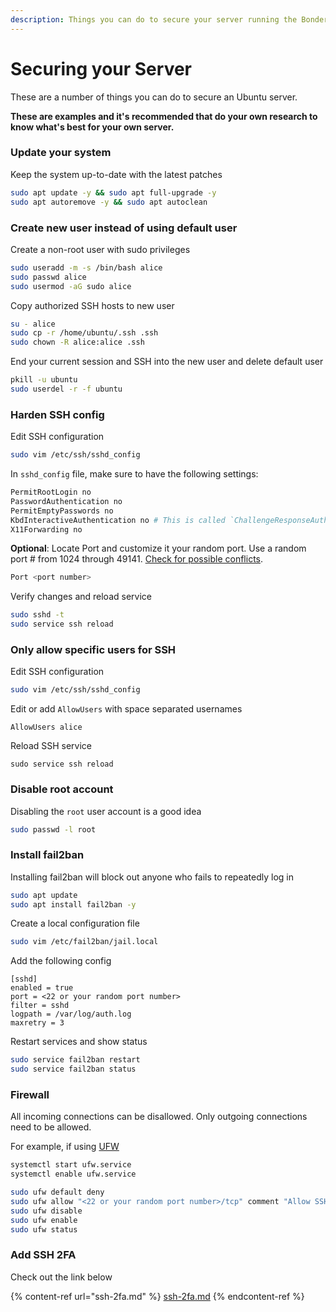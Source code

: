 ```yaml
---
description: Things you can do to secure your server running the Bonder
---
```


# Securing your Server

These are a number of things you can do to secure an Ubuntu server.

**These are examples and it's recommended that do your own research to know what's best for your own server.**

### Update your system

Keep the system up-to-date with the latest patches

```bash
sudo apt update -y && sudo apt full-upgrade -y
sudo apt autoremove -y && sudo apt autoclean
```

### Create new user instead of using default user

Create a non-root user with sudo privileges

```bash
sudo useradd -m -s /bin/bash alice
sudo passwd alice
sudo usermod -aG sudo alice
```

Copy authorized SSH hosts to new user

```bash
su - alice
sudo cp -r /home/ubuntu/.ssh .ssh
sudo chown -R alice:alice .ssh
```

End your current session and SSH into the new user and delete default user

```bash
pkill -u ubuntu
sudo userdel -r -f ubuntu
```

### Harden SSH config

Edit SSH configuration

```bash
sudo vim /etc/ssh/sshd_config
```

In `sshd_config` file, make sure to have the following settings:

```bash
PermitRootLogin no
PasswordAuthentication no
PermitEmptyPasswords no
KbdInteractiveAuthentication no # This is called `ChallengeResponseAuthentication` in versions prior to Ubuntu 22.04
X11Forwarding no
```

**Optional**: Locate Port and customize it your random port. Use a random port # from 1024 through 49141. [Check for possible conflicts](https://en.wikipedia.org/wiki/List\_of\_TCP\_and\_UDP\_port\_numbers).

```bash
Port <port number>
```

Verify changes and reload service

```bash
sudo sshd -t
sudo service ssh reload
```

### Only allow specific users for SSH

Edit SSH configuration

```bash
sudo vim /etc/ssh/sshd_config
```

Edit or add `AllowUsers` with space separated usernames

```
AllowUsers alice
```

Reload SSH service

```
sudo service ssh reload
```

### Disable root account

Disabling the `root` user account is a good idea

```bash
sudo passwd -l root
```

### Install fail2ban

Installing fail2ban will block out anyone who fails to repeatedly log in

```bash
sudo apt update
sudo apt install fail2ban -y
```

Create a local configuration file

```bash
sudo vim /etc/fail2ban/jail.local
```

Add the following config

```
[sshd]
enabled = true
port = <22 or your random port number>
filter = sshd
logpath = /var/log/auth.log
maxretry = 3
```

Restart services and show status

```bash
sudo service fail2ban restart
sudo service fail2ban status
```

### Firewall

All incoming connections can be disallowed. Only outgoing connections need to be allowed.

For example, if using [UFW](securing-server.md#create-new-user-instead-of-using-default-user)

```bash
systemctl start ufw.service
systemctl enable ufw.service

sudo ufw default deny
sudo ufw allow "<22 or your random port number>/tcp" comment "Allow SSH"
sudo ufw disable
sudo ufw enable
sudo ufw status
```

### Add SSH 2FA

Check out the link below

{% content-ref url="ssh-2fa.md" %}
[ssh-2fa.md](ssh-2fa.md)
{% endcontent-ref %}
